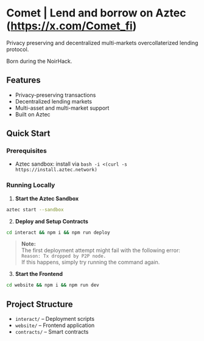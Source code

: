 # Comet | Lend and borrow on Aztec (https://x.com/Comet_fi)
Privacy preserving and decentralized multi-markets overcollaterized lending protocol.

Born during the NoirHack.

## Features
- Privacy-preserving transactions
- Decentralized lending markets
- Multi-asset and multi-market support
- Built on Aztec

## Quick Start

### Prerequisites
- Aztec sandbox: install via `bash -i <(curl -s https://install.aztec.network)`

### Running Locally

1. **Start the Aztec Sandbox**
```bash
aztec start --sandbox
```
2. **Deploy and Setup Contracts**
```bash
cd interact && npm i && npm run deploy
```
> **Note:**  
> The first deployment attempt might fail with the following error:  
> `Reason: Tx dropped by P2P node.`  
> If this happens, simply try running the command again.

3. **Start the Frontend**
```bash
cd website && npm i && npm run dev
```

## Project Structure

- `interact/` – Deployment scripts  
- `website/` – Frontend application  
- `contracts/` – Smart contracts
